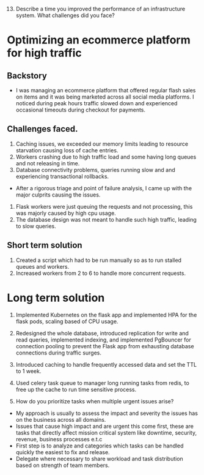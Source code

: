 13. Describe a time you improved the performance of an infrastructure system. What
challenges did you face?
# Optimizing an ecommerce platform for high traffic
## Backstory
- I was managing an ecommerce platform that offered regular flash sales on items and it was being marketed across
all social media platforms. I noticed during peak hours traffic slowed down and experienced occasional timeouts during
checkout for payments.
## Challenges faced.
1. Caching issues, we exceeded our memory limits leading to resource starvation causing loss of cache entries.
2. Workers crashing due to high traffic load and some having long queues and not releasing in time.
3. Database connectivity problems, queries running slow and and experiencing transactional rollbacks.

- After a rigorous triage and point of failure analysis, I came up with the major culprits causing the issues.
1. Flask workers were just queuing the requests and not processing, this was majorly caused by high cpu usage.
2. The database design was not meant to handle such high traffic, leading to slow queries.

## Short term solution
1. Created a script which had to be run manually so as to run stalled queues and workers.
2. Increased workers from 2 to 6 to handle more concurrent requests.

# Long term solution
1. Implemented Kubernetes on the flask app and implemented HPA for the flask pods, scaling based of CPU usage.
2. Redesigned the whole database, introduced replication for write and read queries, implemented indexing, and 
implemented PgBouncer for connection pooling to prevent the Flask app from exhausting database connections during
traffic surges.
3. Introduced caching to handle frequently accessed data and set the TTL to 1 week.
4. Used celery task queue to manager long running tasks from redis, to free up the cache to run time sensitive process.

14. How do you prioritize tasks when multiple urgent issues arise?
- My approach is usually to assess the impact and severity the issues has on the business across all domains.
- Issues that cause high impact and are urgent this come first, these are tasks that directly affect mission critical system
like downtime, security, revenue, business processes e.t.c
- First step is to analyze and categories which tasks can be handled quickly the easiest to fix and release. 
- Delegate where necessary to share workload and task distribution based on strength of team members.

